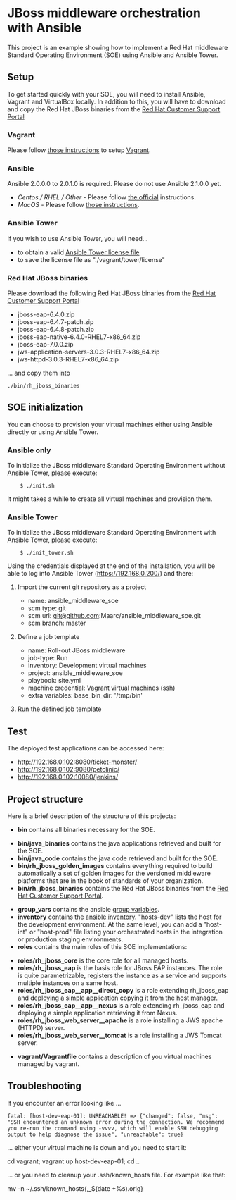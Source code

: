 # JBoss middleware orchestration with Ansible

This project is an example showing how to implement a Red Hat middleware Standard Operating Environment (SOE) using Ansible and Ansible Tower.

## Setup

To get started quickly with your SOE, you will need to install Ansible, Vagrant and VirtualBox locally. In addition to this, you will have to download and copy the Red Hat JBoss binaries from the [Red Hat Customer Support Portal](https://www.redhat.com/wapps/sso/login.html?redirect=https%3A%2F%2Faccess.redhat.com%2Fjbossnetwork%2Frestricted%2FlistSoftware.html)

### Vagrant

Please follow [those instructions](https://www.vagrantup.com/docs/installation/) to setup [Vagrant](https://www.vagrantup.com/).

### Ansible

Ansible 2.0.0.0 to 2.0.1.0 is required. Please do not use Ansible 2.1.0.0 yet.

* *Centos / RHEL / Other* - Please follow [the official](https://docs.ansible.com/ansible/intro_installation.html) instructions.
* *MacOS* - Please follow [those instructions](https://valdhaus.co/writings/ansible-mac-osx/).

### Ansible Tower

If you wish to use Ansible Tower, you will need...

* to obtain a valid [Ansible Tower license file](https://www.ansible.com/license)
* to save the license file as "./vagrant/tower/license"


### Red Hat JBoss binaries

Please download the following Red Hat JBoss binaries from the [Red Hat Customer Support Portal](https://www.redhat.com/wapps/sso/login.html?redirect=https%3A%2F%2Faccess.redhat.com%2Fjbossnetwork%2Frestricted%2FlistSoftware.html)

* jboss-eap-6.4.0.zip
* jboss-eap-6.4.7-patch.zip
* jboss-eap-6.4.8-patch.zip
* jboss-eap-native-6.4.0-RHEL7-x86_64.zip
* jboss-eap-7.0.0.zip
* jws-application-servers-3.0.3-RHEL7-x86_64.zip
* jws-httpd-3.0.3-RHEL7-x86_64.zip 

... and copy them into

	./bin/rh_jboss_binaries


## SOE initialization

You can choose to provision your virtual machines either using Ansible directly or using Ansible Tower.

### Ansible only

To initialize the JBoss middleware Standard Operating Environment without Ansible Tower, please execute:

		$ ./init.sh

It might takes a while to create all virtual machines and provision them.


### Ansible Tower

To initialize the JBoss middleware Standard Operating Environment with Ansible Tower, please execute:

		$ ./init_tower.sh

Using the credentials displayed at the end of the installation, you will be able to log into Ansible Tower (https://192.168.0.200/) and there:

1. Import the current git repository as a project
    - name: ansible_middleware_soe
    - scm type: git
    - scm url: git@github.com:Maarc/ansible_middleware_soe.git
    - scm branch: master

2. Define a job template
    - name: Roll-out JBoss middleware
    - job-type: Run
    - inventory: Development virtual machines
    - project: ansible_middleware_soe
    - playbook: site.yml
    - machine credential: Vagrant virtual machines (ssh)
    - extra variables:  base_bin_dir: '/tmp/bin'

3. Run the defined job template


## Test

The deployed test applications can be accessed here:

* http://192.168.0.102:8080/ticket-monster/
* http://192.168.0.102:9080/petclinic/
* http://192.168.0.102:10080/jenkins/




## Project structure

Here is a brief description of the structure of this projects:

* **bin** contains all binaries necessary for the SOE.
 - **bin/java_binaries** contains the java applications retrieved and built for the SOE.
 - **bin/java_code** contains the java code retrieved and built for the SOE.
 - **bin/rh_jboss_golden_images** contains everything required to build automatically a set of golden images for the versioned middleware platforms that are in the book of standards of your organization.
 - **bin/rh_jboss_binaries** contains the Red Hat JBoss binaries from the [Red Hat Customer Support Portal](https://www.redhat.com/wapps/sso/login.html?redirect=https%3A%2F%2Faccess.redhat.com%2Fjbossnetwork%2Frestricted%2FlistSoftware.html).
* **group_vars** contains the ansible [group variables](https://docs.ansible.com/ansible/playbooks_variables.html).
* **inventory** contains the [ansible inventory](https://docs.ansible.com/ansible/intro_inventory.html). "hosts-dev" lists the host for the development environment. At the same level, you can add a "host-int" or "host-prod" file listing your orchestrated hosts in the integration or production staging environments.
* **roles** contains the main roles of this SOE implementations:
 - **roles/rh_jboss_core** is the core role for all managed hosts.
 - **roles/rh_jboss_eap** is the basis role for JBoss EAP instances. The role is quite parametrizable, registers the instance as a service and supports multiple instances on a same host.
 - **roles/rh_jboss_eap__app__direct_copy** is a role extending rh_jboss_eap and deploying a simple application copying it from the host manager.
 - **roles/rh_jboss_eap__app__nexus** is a role extending rh_jboss_eap and deploying a simple application retrieving it from Nexus.
 - **roles/rh_jboss_web_server__apache** is a role installing a JWS apache (HTTPD) server.
 - **roles/rh_jboss_web_server__tomcat** is a role installing a JWS Tomcat server.
* **vagrant/Vagrantfile** contains a description of you virtual machines managed by vagrant.



## Troubleshooting

If you encounter an error looking like ...

	fatal: [host-dev-eap-01]: UNREACHABLE! => {"changed": false, "msg": "SSH encountered an unknown error during the connection. We recommend you re-run the command using -vvvv, which will enable SSH debugging output to help diagnose the issue", "unreachable": true}

... either your virtual machine is down and you need to start it:

  cd vagrant; vagrant up host-dev-eap-01; cd ..


... or you need to cleanup your .ssh/known_hosts file. For example like that:

  mv -n ~/.ssh/known_hosts{,_$(date +%s).orig}
